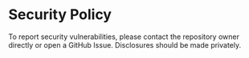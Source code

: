 # Security Policy

To report security vulnerabilities, please contact the repository owner directly or open a GitHub Issue. Disclosures should be made privately.
